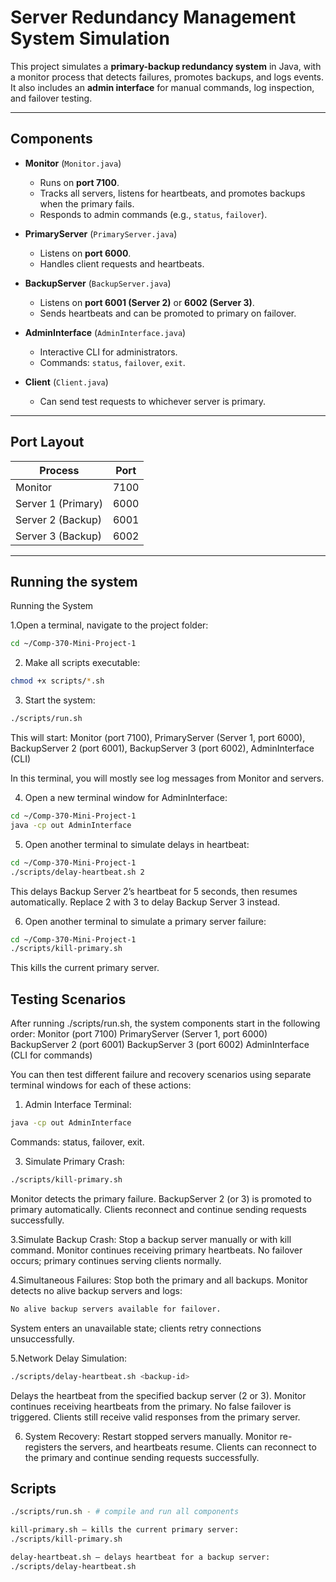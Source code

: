 
# Server Redundancy Management System Simulation

This project simulates a **primary-backup redundancy system** in Java, with a monitor process that detects failures, promotes backups, and logs events.
It also includes an **admin interface** for manual commands, log inspection, and failover testing.

---

## Components

- **Monitor** (`Monitor.java`)  
  - Runs on **port 7100**.  
  - Tracks all servers, listens for heartbeats, and promotes backups when the primary fails.  
  - Responds to admin commands (e.g., `status`, `failover`).

- **PrimaryServer** (`PrimaryServer.java`)    
  - Listens on **port 6000**.  
  - Handles client requests and heartbeats.

- **BackupServer** (`BackupServer.java`)    
  - Listens on **port 6001 (Server 2)** or **6002 (Server 3)**.  
  - Sends heartbeats and can be promoted to primary on failover.

- **AdminInterface** (`AdminInterface.java`)  
  - Interactive CLI for administrators.  
  - Commands: `status`, `failover`, `exit`.

- **Client** (`Client.java`)  
  - Can send test requests to whichever server is primary.

---

## Port Layout

| Process            | Port |
|--------------------|------|
| Monitor            | 7100 |
| Server 1 (Primary) | 6000 |
| Server 2 (Backup)  | 6001 |
| Server 3 (Backup)  | 6002 |

---
## Running the system
Running the System

1.Open a terminal, navigate to the project folder:
```bash
cd ~/Comp-370-Mini-Project-1
```
2. Make all scripts executable:
```bash
chmod +x scripts/*.sh
```
3. Start the system:
```bash
./scripts/run.sh
```
This will start: Monitor (port 7100), PrimaryServer (Server 1, port 6000), BackupServer 2 (port 6001), BackupServer 3 (port 6002), AdminInterface (CLI)

In this terminal, you will mostly see log messages from Monitor and servers.

4. Open a new terminal window for AdminInterface:
```bash
cd ~/Comp-370-Mini-Project-1
java -cp out AdminInterface
```
5. Open another terminal to simulate delays in heartbeat:
```bash
cd ~/Comp-370-Mini-Project-1
./scripts/delay-heartbeat.sh 2
```
This delays Backup Server 2’s heartbeat for 5 seconds, then resumes automatically.
Replace 2 with 3 to delay Backup Server 3 instead.

6. Open another terminal to simulate a primary server failure:
```bash
cd ~/Comp-370-Mini-Project-1
./scripts/kill-primary.sh
```
This kills the current primary server. 

## Testing Scenarios 

After running ./scripts/run.sh, the system components start in the following order:
Monitor (port 7100)
PrimaryServer (Server 1, port 6000)
BackupServer 2 (port 6001)
BackupServer 3 (port 6002)
AdminInterface (CLI for commands)

You can then test different failure and recovery scenarios using separate terminal windows for each of these actions:

1. Admin Interface Terminal:
 ```bash
java -cp out AdminInterface
```
Commands: status, failover, exit.

3. Simulate Primary Crash:
```bash
./scripts/kill-primary.sh
```
Monitor detects the primary failure.
BackupServer 2 (or 3) is promoted to primary automatically.
Clients reconnect and continue sending requests successfully.

3.Simulate Backup Crash:
Stop a backup server manually or with kill command.
Monitor continues receiving primary heartbeats.
No failover occurs; primary continues serving clients normally.

4.Simultaneous Failures:
Stop both the primary and all backups.
Monitor detects no alive backup servers and logs:
```bash
No alive backup servers available for failover.
```
System enters an unavailable state; clients retry connections unsuccessfully.

5.Network Delay Simulation:
```bash
./scripts/delay-heartbeat.sh <backup-id>
```
Delays the heartbeat from the specified backup server (2 or 3).
Monitor continues receiving heartbeats from the primary.
No false failover is triggered.
Clients still receive valid responses from the primary server.

6. System Recovery:
Restart stopped servers manually.
Monitor re-registers the servers, and heartbeats resume.
Clients can reconnect to the primary and continue sending requests successfully.

## Scripts


```bash
./scripts/run.sh - # compile and run all components

kill-primary.sh – kills the current primary server:
./scripts/kill-primary.sh

delay-heartbeat.sh – delays heartbeat for a backup server:
./scripts/delay-heartbeat.sh


